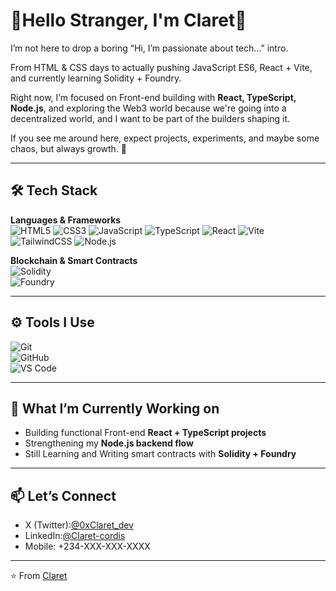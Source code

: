 # 👋Hello Stranger,      I'm Claret🌹

I’m not here to drop a boring
“Hi, I’m passionate about tech…” intro.  

From HTML & CSS days to actually pushing JavaScript ES6, React + Vite, and currently learning Solidity + Foundry.

Right now, I’m focused on Front-end building with **React, TypeScript, Node.js**, and exploring the Web3 world because we're going into a decentralized world, and I want to be part of the builders shaping it.

If you see me around here, expect projects, experiments, and maybe some chaos, but always growth. 🌱  

---

## 🛠 Tech Stack  

**Languages & Frameworks**  
![HTML5](https://img.shields.io/badge/-HTML5-E34F26?style=flat&logo=html5&logoColor=white)  ![CSS3](https://img.shields.io/badge/-CSS3-1572B6?style=flat&logo=css3&logoColor=white)  ![JavaScript](https://img.shields.io/badge/-JavaScript_ES6-F7DF1E?style=flat&logo=javascript&logoColor=black)  ![TypeScript](https://img.shields.io/badge/-TypeScript-3178C6?style=flat&logo=typescript&logoColor=white)  ![React](https://img.shields.io/badge/-React-61DAFB?style=flat&logo=react&logoColor=black)  ![Vite](https://img.shields.io/badge/-Vite-646CFF?style=flat&logo=vite&logoColor=white)  ![TailwindCSS](https://img.shields.io/badge/-TailwindCSS-38B2AC?style=flat&logo=tailwindcss&logoColor=white)  ![Node.js](https://img.shields.io/badge/-Node.js-339933?style=flat&logo=node.js&logoColor=white)  

**Blockchain & Smart Contracts**  
![Solidity](https://img.shields.io/badge/-Solidity-363636?style=flat&logo=solidity&logoColor=white)  
![Foundry](https://img.shields.io/badge/-Foundry-FF6F00?style=flat&logo=rust&logoColor=white) 

---

## ⚙️ Tools I Use  
![Git](https://img.shields.io/badge/-Git-F05032?style=flat&logo=git&logoColor=white)  
![GitHub](https://img.shields.io/badge/-GitHub-181717?style=flat&logo=github&logoColor=white)  
![VS Code](https://img.shields.io/badge/-VS_Code-007ACC?style=flat&logo=visualstudiocode&logoColor=white)  

---

## 🌱 What I’m Currently Working on 
- Building functional Front-end **React + TypeScript projects**  
- Strengthening my **Node.js backend flow**  
- Still Learning and Writing smart contracts with **Solidity + Foundry**  

---

## 📫 Let’s Connect  
-  X (Twitter):[@0xClaret_dev](https://twitter.com/0xClaret_dev)  
-  LinkedIn:[@Claret-cordis](https://linkedin.com/in/claret-cordis)  
 - Mobile: +234-XXX-XXX-XXXX  

---
⭐️ From [Claret](https://github.com/claret-01)

<!--
**Claret-01/Claret-01** is a ✨ _special_ ✨ repository because its `README.md` (this file) appears on your GitHub profile.

Here are some ideas to get you started:

- 🔭 I’m currently working on ...
- 🌱 I’m currently learning ...
- 👯 I’m looking to collaborate on ...
- 🤔 I’m looking for help with ...
- 💬 Ask me about ...
- 📫 How to reach me: ...
- 😄 Pronouns: ...
- ⚡ Fun fact: ...
-->
